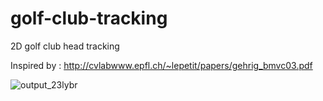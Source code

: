 # golf-club-tracking

2D golf club head tracking

Inspired by : http://cvlabwww.epfl.ch/~lepetit/papers/gehrig_bmvc03.pdf

![output_23lybr](https://cloud.githubusercontent.com/assets/16308037/22559078/fb239b1e-e9aa-11e6-963a-8430f3e52d32.gif)

